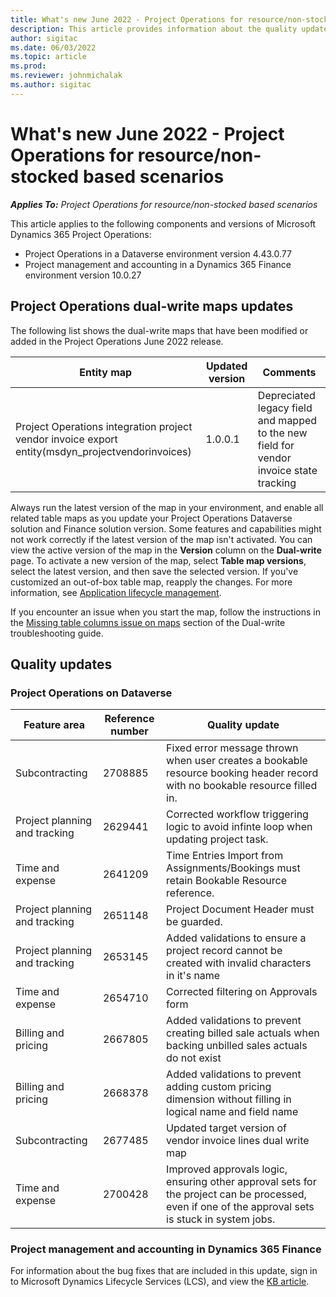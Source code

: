 ```yaml
---
title: What's new June 2022 - Project Operations for resource/non-stocked based scenarios
description: This article provides information about the quality updates that are available in the June 2022 release of Microsoft Dynamics 365 Project Operations for resource/non-stocked based scenarios.
author: sigitac
ms.date: 06/03/2022
ms.topic: article
ms.prod:
ms.reviewer: johnmichalak 
ms.author: sigitac
---
```


# What's new June 2022 - Project Operations for resource/non-stocked based scenarios

_**Applies To:** Project Operations for resource/non-stocked based scenarios_

This article applies to the following components and versions of Microsoft Dynamics 365 Project Operations:

- Project Operations in a Dataverse environment version 4.43.0.77
- Project management and accounting in a Dynamics 365 Finance environment version 10.0.27

## Project Operations dual-write maps updates

The following list shows the dual-write maps that have been modified or added in the Project Operations June 2022 release.

| **Entity map** | **Updated version** | **Comments** |
| --- | --- | --- |
| Project Operations integration project vendor invoice export entity(msdyn_projectvendorinvoices) | 1.0.0.1 | Depreciated legacy field and mapped to the new field for vendor invoice state tracking |

Always run the latest version of the map in your environment, and enable all related table maps as you update your Project Operations Dataverse solution and Finance solution version. Some features and capabilities might not work correctly if the latest version of the map isn't activated. You can view the active version of the map in the **Version** column on the **Dual-write** page. To activate a new version of the map, select **Table map versions**, select the latest version, and then save the selected version. If you've customized an out-of-box table map, reapply the changes. For more information, see [Application lifecycle management](/dynamics365/fin-ops-core/dev-itpro/data-entities/dual-write/app-lifecycle-management).

If you encounter an issue when you start the map, follow the instructions in the [Missing table columns issue on maps](/dynamics365/fin-ops-core/dev-itpro/data-entities/dual-write/dual-write-troubleshooting-finops-upgrades#missing-table-columns-issue-on-maps) section of the Dual-write troubleshooting guide.

## Quality updates
### Project Operations on Dataverse

| Feature area | Reference number | Quality update |
| --- | --- | --- |
| Subcontracting | 2708885 | Fixed error message thrown when user creates a bookable resource booking header record with no bookable resource filled in. |
| Project planning and tracking | 2629441 | Corrected workflow triggering logic to avoid infinte loop when updating project task.|
| Time and expense| 2641209 | Time Entries Import from Assignments/Bookings must retain Bookable Resource reference. |
| Project planning and tracking | 2651148 | Project Document Header must be guarded.  |
| Project planning and tracking | 2653145 | Added validations to ensure a project record cannot be created with invalid characters in it's name |
| Time and expense | 2654710 | Corrected filtering on Approvals form|
| Billing and pricing | 2667805 | Added validations to prevent creating billed sale actuals when backing unbilled sales actuals do not exist|
| Billing and pricing | 2668378 | Added validations to prevent adding custom pricing dimension without filling in logical name and field name |
| Subcontracting| 2677485 | Updated target version of vendor invoice lines dual write map|
| Time and expense | 2700428 | Improved approvals logic, ensuring other approval sets for the project can be processed, even if one of the approval sets is stuck in system jobs. |



### Project management and accounting in Dynamics 365 Finance

For information about the bug fixes that are included in this update, sign in to Microsoft Dynamics Lifecycle Services (LCS), and view the [KB article](https://fix.lcs.dynamics.com/Issue/Details?bugId=673271).
